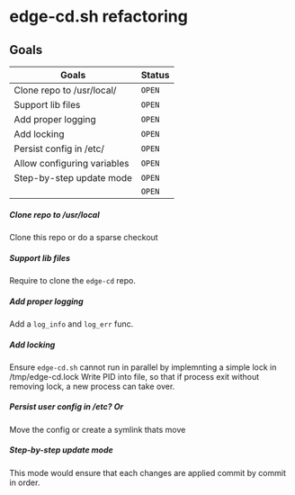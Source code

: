 # edge-cd.sh refactoring

## Goals

| Goals                         | Status |
|-------------------------------|--------|
| Clone repo to /usr/local/     | `OPEN` |
| Support lib files             | `OPEN` |
| Add proper logging            | `OPEN` |
| Add locking                   | `OPEN` |
| Persist config in /etc/       | `OPEN` |
| Allow configuring variables   | `OPEN` |
| Step-by-step update mode      | `OPEN` |
|                               | `OPEN` |

##### Clone repo to /usr/local

Clone this repo or do a sparse checkout

##### Support lib files

Require to clone the `edge-cd` repo.

##### Add proper logging

Add a `log_info` and `log_err` func.

##### Add locking

Ensure `edge-cd.sh` cannot run in parallel by implemnting a simple lock in /tmp/edge-cd.lock
Write PID into file, so that if process exit without removing lock, a new process can take over.

##### Persist user config in /etc? Or

Move the config or create a symlink thats move

##### Step-by-step update mode

This mode would ensure that each changes are applied commit by commit
in order.

